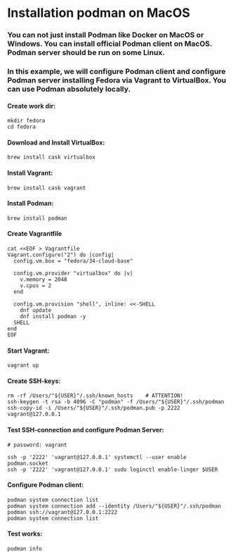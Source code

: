 # Installation podman on MacOS
### You can not just install Podman like Docker on MacOS or Windows. You can install official Podman client on MacOS. Podman server should be run on some Linux.
### In this example, we will configure Podman client and configure Podman server installing Fedora via Vagrant to VirtualBox. You can use Podman absolutely locally.

#### Create work dir:
```
mkdir fedora
cd fedora
```

#### Download and Install VirtualBox:
`brew install cask virtualbox`

#### Install Vagrant:
`brew install cask vagrant`

#### Install Podman:
`brew install podman`

#### Create Vagrantfile
```
cat <<EOF > Vagrantfile
Vagrant.configure("2") do |config|
  config.vm.box = "fedora/34-cloud-base"

  config.vm.provider "virtualbox" do |v|
    v.memory = 2048
    v.cpus = 2
  end

  config.vm.provision "shell", inline: <<-SHELL
    dnf update
    dnf install podman -y
  SHELL
end
EOF
```

#### Start Vagrant:
`vagrant up`

#### Create SSH-keys:
```
rm -rf /Users/"${USER}"/.ssh/known_hosts    # ATTENTION!
ssh-keygen -t rsa -b 4096 -C "podman" -f /Users/"${USER}"/.ssh/podman
ssh-copy-id -i /Users/"${USER}"/.ssh/podman.pub -p 2222 vagrant@127.0.0.1
```

#### Test SSH-connection and configure Podman Server:
```
# password: vagrant

ssh -p '2222' 'vagrant@127.0.0.1' systemctl --user enable podman.socket
ssh -p '2222' 'vagrant@127.0.0.1' sudo loginctl enable-linger $USER
```

#### Configure Podman client:
```
podman system connection list
podman system connection add --identity /Users/"${USER}"/.ssh/podman podman ssh://vagrant@127.0.0.1:2222
podman system connection list
```

#### Test works:
`podman info`
